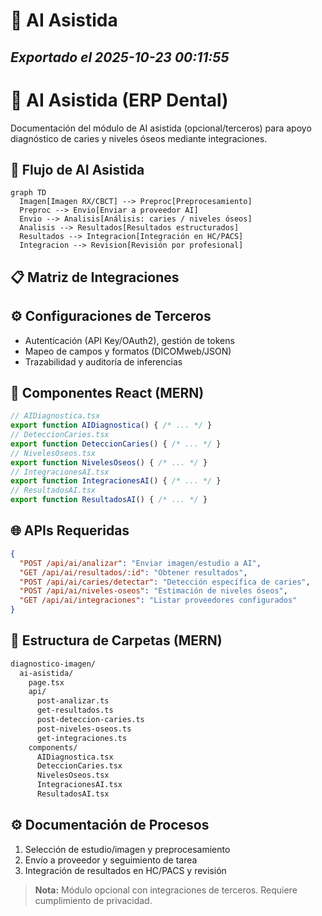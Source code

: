 # 🤖 AI Asistida
*Exportado el 2025-10-23 00:11:55*
---

# 🤖 AI Asistida (ERP Dental)

Documentación del módulo de AI asistida (opcional/terceros) para apoyo diagnóstico de caries y niveles óseos mediante integraciones.

## 🔁 Flujo de AI Asistida

```mermaid
graph TD
  Imagen[Imagen RX/CBCT] --> Preproc[Preprocesamiento]
  Preproc --> Envio[Enviar a proveedor AI]
  Envio --> Analisis[Análisis: caries / niveles óseos]
  Analisis --> Resultados[Resultados estructurados]
  Resultados --> Integracion[Integración en HC/PACS]
  Integracion --> Revision[Revisión por profesional]
```

## 📋 Matriz de Integraciones

<!-- Bloque no procesado: table -->

## ⚙️ Configuraciones de Terceros

- Autenticación (API Key/OAuth2), gestión de tokens
- Mapeo de campos y formatos (DICOMweb/JSON)
- Trazabilidad y auditoría de inferencias
## 🧩 Componentes React (MERN)

```typescript
// AIDiagnostica.tsx
export function AIDiagnostica() { /* ... */ }
// DeteccionCaries.tsx
export function DeteccionCaries() { /* ... */ }
// NivelesOseos.tsx
export function NivelesOseos() { /* ... */ }
// IntegracionesAI.tsx
export function IntegracionesAI() { /* ... */ }
// ResultadosAI.tsx
export function ResultadosAI() { /* ... */ }
```

## 🌐 APIs Requeridas

```json
{
  "POST /api/ai/analizar": "Enviar imagen/estudio a AI",
  "GET /api/ai/resultados/:id": "Obtener resultados",
  "POST /api/ai/caries/detectar": "Detección específica de caries",
  "POST /api/ai/niveles-oseos": "Estimación de niveles óseos",
  "GET /api/ai/integraciones": "Listar proveedores configurados"
}
```

## 📁 Estructura de Carpetas (MERN)

```bash
diagnostico-imagen/
  ai-asistida/
    page.tsx
    api/
      post-analizar.ts
      get-resultados.ts
      post-deteccion-caries.ts
      post-niveles-oseos.ts
      get-integraciones.ts
    components/
      AIDiagnostica.tsx
      DeteccionCaries.tsx
      NivelesOseos.tsx
      IntegracionesAI.tsx
      ResultadosAI.tsx
```

## ⚙️ Documentación de Procesos

1. Selección de estudio/imagen y preprocesamiento
1. Envío a proveedor y seguimiento de tarea
1. Integración de resultados en HC/PACS y revisión
> **Nota:** Módulo opcional con integraciones de terceros. Requiere cumplimiento de privacidad.

